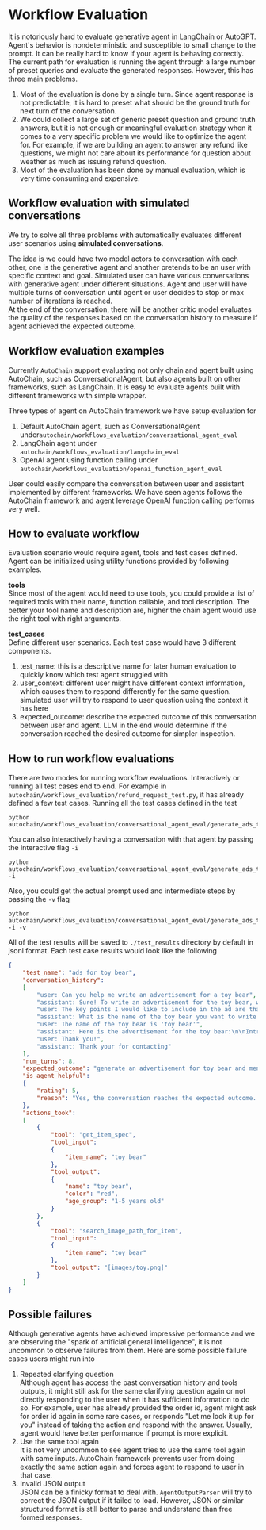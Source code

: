 # Workflow Evaluation

It is notoriously hard to evaluate generative agent in LangChain or AutoGPT. Agent's behavior
is nondeterministic and susceptible to small change to the prompt. It can be really hard to
know if your agent is behaving correctly. The current path for evaluation is running the agent
through a large number of preset queries and evaluate the generated responses. However, this
has three main problems.

1. Most of the evaluation is done by a single turn. Since agent response is not predictable, it
   is hard to preset what should be the ground truth for next turn of the conversation.
2. We could collect a large set of generic preset question and ground truth answers, but it is not
   enough or meaningful evaluation strategy when it comes to a very specific problem we
   would like to optimize the agent for. For example, if we are building an agent to answer any
   refund like questions, we might not care about its performance for question about weather as
   much as issuing refund question.
2. Most of the evaluation has been done by manual evaluation, which is very time consuming and
   expensive.

## Workflow evaluation with simulated conversations

We try to solve all three problems with automatically evaluates different user scenarios using
**simulated conversations**.

The idea is we could have two model actors to conversation with each other, one is the
generative agent and another pretends to be an user with specific context and goal. Simulated
user can have various conversations with generative agent under different
situations. Agent and user will have multiple turns of conversation until agent or user
decides to stop or max number of iterations is reached.    
At the end of the conversation, there will be another critic model evaluates the quality of the
responses based on the conversation history to measure if agent achieved the expected outcome.

## Workflow evaluation examples

Currently `AutoChain` support evaluating not only chain and agent built using AutoChain, such
as ConversationalAgent, but also agents built on other frameworks, such as LangChain. It is
easy to evaluate agents built with different frameworks with simple wrapper.

Three types of agent on AutoChain framework we have setup evaluation for

1. Default AutoChain agent, such as ConversationalAgent
   under`autochain/workflows_evaluation/conversational_agent_eval`
2. LangChain agent under `autochain/workflows_evaluation/langchain_eval`
3. OpenAI agent using function calling
   under `autochain/workflows_evaluation/openai_function_agent_eval`

User could easily compare the conversation between user and assistant implemented by different
frameworks. We have seen agents follows the AutoChain framework and agent leverage OpenAI
function calling performs very well.

## How to evaluate workflow

Evaluation scenario would require agent, tools and test cases defined. Agent can be initialized
using utility functions provided by following examples.

**tools**  
Since most of the agent would need to use tools, you could provide a list of
required tools with their name, function callable, and tool description. The better your tool
name and description are, higher the chain agent would use the right tool with right arguments.

**test_cases**  
Define different user scenarios. Each test case would have 3 different components.

1. test_name: this is a descriptive name for later human evaluation to quickly know which test
   agent struggled with
2. user_context: different user might have different context information, which causes them to
   respond differently for the same question. simulated user will try to respond to user
   question using the context it has here
3. expected_outcome: describe the expected outcome of this conversation between user and agent.
   LLM in the end would determine if the conversation reached the desired outcome for simpler
   inspection.

## How to run workflow evaluations

There are two modes for running workflow evaluations. Interactively or running all test cases
end to end.
For example in `autochain/workflows_evaluation/refund_request_test.py`, it has already defined
a few test cases.
Running all the test cases defined in the test

```shell
python autochain/workflows_evaluation/conversational_agent_eval/generate_ads_test.py
```

You can also interactively having a conversation with that agent by passing the interactive
flag `-i`

```shell
python autochain/workflows_evaluation/conversational_agent_eval/generate_ads_test.py -i
```

Also, you could get the actual prompt used and intermediate steps by passing the `-v` flag

```shell
python autochain/workflows_evaluation/conversational_agent_eval/generate_ads_test.py -i -v
```

All of the test results will be saved to `./test_results` directory by default in jsonl format.
Each test case results would look like the following

```json
{
    "test_name": "ads for toy bear",
    "conversation_history":
    [
        "user: Can you help me write an advertisement for a toy bear",
        "assistant: Sure! To write an advertisement for the toy bear, we need to highlight its unique features and benefits. Can you please provide me with the key points you would like to include in the ad?",
        "user: The key points I would like to include in the ad are that the toy bear is cute, made in the USA, and it should have an image included in the ad",
        "assistant: What is the name of the toy bear you want to write the advertisement for?",
        "user: The name of the toy bear is 'toy bear'",
        "assistant: Here is the advertisement for the toy bear:\n\nIntroducing the adorable toy bear!\n\nKey Features:\n- Cute design\n- Made in the USA\n\nSpecifications:\n- Name: toy bear\n- Color: red\n- Age Group: 1-5 years old\n\n[images/toy.png]",
        "user: Thank you!",
        "assistant: Thank your for contacting"
    ],
    "num_turns": 8,
    "expected_outcome": "generate an advertisement for toy bear and mentions it is cute. Also ads should include an image path",
    "is_agent_helpful":
    {
        "rating": 5,
        "reason": "Yes, the conversation reaches the expected outcome. The assistant generates an advertisement for the toy bear and mentions that it is cute. The ad also includes an image path."
    },
    "actions_took":
    [
        {
            "tool": "get_item_spec",
            "tool_input":
            {
                "item_name": "toy bear"
            },
            "tool_output":
            {
                "name": "toy bear",
                "color": "red",
                "age_group": "1-5 years old"
            }
        },
        {
            "tool": "search_image_path_for_item",
            "tool_input":
            {
                "item_name": "toy bear"
            },
            "tool_output": "[images/toy.png]"
        }
    ]
}

```

## Possible failures
Although generative agents have achieved impressive performance and we are observing the "spark 
of artificial general intelligence", it is not uncommon to observe failures from them. Here are 
some possible failure cases users might run into
1. Repeated clarifying question    
   Although agent has access the past conversation history and tools outputs, it might still ask 
   for the same clarifying question again or not directly responding to the user when it has 
   sufficient information to do so. For example, user has already provided the order id, agent 
   might ask for order id again in some rare cases, or responds "Let me look it up for you" 
   instead of taking the action and respond with the answer. Usually, agent would have better 
   performance if prompt is more explicit.    
2. Use the same tool again  
   It is not very uncommon to see agent tries to use the same tool again with same inputs. 
   AutoChain framework prevents user from doing exactly the same action again and forces agent 
   to respond to user in that case. 
3. Invalid JSON output  
   JSON can be a finicky format to deal with. `AgentOutputParser` will try to correct the JSON 
   output if it failed to load. However, JSON or similar structured format is still better to 
   parse and understand than free formed responses.